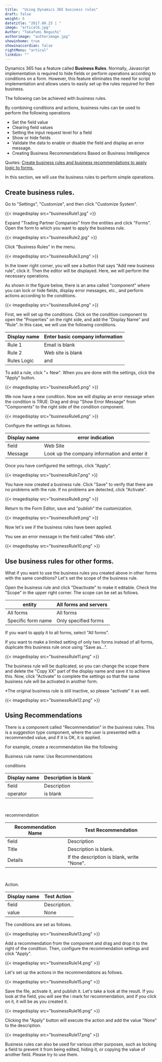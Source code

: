 ```yaml
---
title:  "Using Dynamics 365 business rules"
draft: false
weight: 6
datetitle: "2017.08.23 | "
image: "artical6.jpg"
Author: "Takafumi Noguchi"
authorimage: "authorimage.jpg"
showinhome: true
showinaccordian: false
rightMenu: "artical"
linkdin: ""
---
```

<!-- Intro  -->
Dynamics 365 has a feature called **Business Rules**. Normally, Javascript implementation is required to hide fields or perform operations according to conditions on a form. However, this feature eliminates the need for script implementation and allows users to easily set up the rules required for their business.

The following can be achieved with business rules.

<!-- Quate Box -->
By combining conditions and actions, business rules can be used to perform the following operations
* Set the field value
* Clearing field values
* Setting the input request level for a field
* Show or hide fields
* Validate the data to enable or disable the field and display an error message.
* Creating Business Recommendations Based on Business Intelligence

Quotes: [Create business rules and business recommendations to apply logic to forms.](https://docs.microsoft.com/ja-jp/dynamics365/customer-engagement/customize/create-business-rules-recommendations-apply-logic-form)    

In this section, we will use the business rules to perform simple operations.


## Create business rules.
Go to "Settings", "Customize", and then click "Customize System".
<!-- Image= businessRule1.jpg -->
{{< imagedisplay src="businessRule1.jpg" >}}

Expand "Trading Partner Companies" from the entities and click "Forms". Open the form to which you want to apply the business rule.
<!-- Image= businessRule2.jpg -->
{{< imagedisplay src="businessRule2.jpg" >}}

Click "Business Rules" in the menu.
<!-- Image= businessRule3.png -->
{{< imagedisplay src="businessRule3.png" >}}

In the lower right corner, you will see a button that says "Add new business rule", click it. Then the editor will be displayed. Here, we will perform the necessary operations.

As shown in the figure below, there is an area called "component" where you can lock or hide fields, display error messages, etc., and perform actions according to the conditions.
<!-- Image= businessRule4.png -->
{{< imagedisplay src="businessRule4.png" >}}

First, we will set up the conditions. Click on the condition component to open the "Properties" on the right side, and add the "Display Name" and "Rule". In this case, we will use the following conditions.

| Display name      | Enter basic company information       |
| --- | --- |
| Rule 1   | Email is blank        |
| Rule 2   | Web site is blank        |
| Rules Logic   | and        |

To add a rule, click "+ New". When you are done with the settings, click the "Apply" button.
<!-- Image=  businessRule5.png-->
{{< imagedisplay src="businessRule5.png" >}}

We now have a new condition. Now we will display an error message when the condition is TRUE. Drag and drop "Show Error Message" from "Components" to the right side of the condition component.
<!-- Image= businessRule6.png -->
{{< imagedisplay src="businessRule6.png" >}}

Configure the settings as follows.

| Display name      | error indication       |
| --- | --- |
| field   | Web Site        |
| Message   | Look up the company information and enter it        |

Once you have configured the settings, click "Apply".
<!-- Image= businessRule7.png -->
{{< imagedisplay src="businessRule7.png" >}}

You have now created a business rule. Click "Save" to verify that there are no problems with the rule. If no problems are detected, click "Activate".
<!-- Image= businessRule8.png -->
{{< imagedisplay src="businessRule8.png" >}}

Return to the Form Editor, save and "publish" the customization.
<!-- Image= businessRule9.png -->
{{< imagedisplay src="businessRule9.png" >}}

Now let's see if the business rules have been applied.

You see an error message in the field called "Web site".
<!-- Image= businessRule10.png -->
{{< imagedisplay src="businessRule10.png" >}}

## Use business rules for other forms.
What if you want to use the business rules you created above in other forms with the same conditions? Let's set the scope of the business rule.

Open the business rule and click "Deactivate" to make it editable. Check the "Scope" in the upper right corner. The scope can be set as follows.

| entity      | All forms and servers       |
| --- | --- |
| All forms   | All forms        |
| Specific form name   | Only specified forms        |


If you want to apply it to all forms, select "All forms".

If you want to make a limited setting of only two forms instead of all forms, duplicate this business rule once using "Save as...".
<!-- Image= businessRule11.png -->
{{< imagedisplay src="businessRule11.png" >}}

The business rule will be duplicated, so you can change the scope there and delete the "Copy XX" part of the display name and save it to achieve this. Now, click "Activate" to complete the settings so that the same business rule will be activated in another form.

*The original business rule is still inactive, so please "activate" it as well.
<!-- Image= businessRule12.png -->
{{< imagedisplay src="businessRule12.png" >}}

## Using Recommendations
There is a component called "Recommendation" in the business rules. This is a suggestion type component, where the user is presented with a recommended value, and if it is OK, it is applied.

For example, create a recommendation like the following

Business rule name: Use Recommendations

conditions

| Display name      | Description is blank       |
| --- | --- |
| field   | Description        |
| operator   | is blank        |     

&nbsp;


recommendation

| Recommendation Name      | Test Recommendation       |
| --- | --- |
| field   | Description        |
| Title      | Description is blank.       |
| Details   | If the description is blank, write "None".        |

&nbsp;

Action.

| Display name      | Test Action       |
| --- | --- |
| field   | Description.        |
| value   | None        |


The conditions are set as follows.
<!-- Image= businessRule13.png -->
{{< imagedisplay src="businessRule13.png" >}}

Add a recommendation from the component and drag and drop it to the right of the condition. Then, configure the recommendation settings and click "Apply".
<!-- Image= businessRule14.png -->
{{< imagedisplay src="businessRule14.png" >}}

Let's set up the actions in the recommendations as follows.
<!-- Image= businessRule15.png -->
{{< imagedisplay src="businessRule15.png" >}}

Save the file, activate it, and publish it. Let's take a look at the result. If you look at the field, you will see the i mark for recommendation, and if you click on it, it will be as you created it.
<!-- Image= businessRule16.png -->
{{< imagedisplay src="businessRule16.png" >}}

Clicking the "Apply" button will execute the action and add the value "None" to the description.
<!-- Image= businessRule17.png -->
{{< imagedisplay src="businessRule17.png" >}}

Business rules can also be used for various other purposes, such as locking a field to prevent it from being edited, hiding it, or copying the value of another field. Please try to use them.